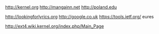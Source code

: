http://kernel.org http://mangainn.net http://poland.edu

http://lookingforlyrics.org http://google.co.uk https://tools.ietf.org/ eures

http://ext4.wiki.kernel.org/index.php/Main_Page
 
